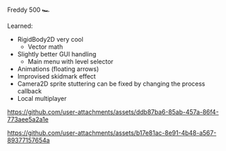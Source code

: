 Freddy 500 🏎

Learned:
- RigidBody2D very cool
  - Vector math
- Slightly better GUI handling
  - Main menu with level selector
- Animations (floating arrows)
- Improvised skidmark effect
- Camera2D sprite stuttering can be fixed by changing the process callback
- Local multiplayer

https://github.com/user-attachments/assets/ddb87ba6-85ab-457a-86f4-773aee5a2a1e

https://github.com/user-attachments/assets/b17e81ac-8e91-4b48-a567-89377157654a

